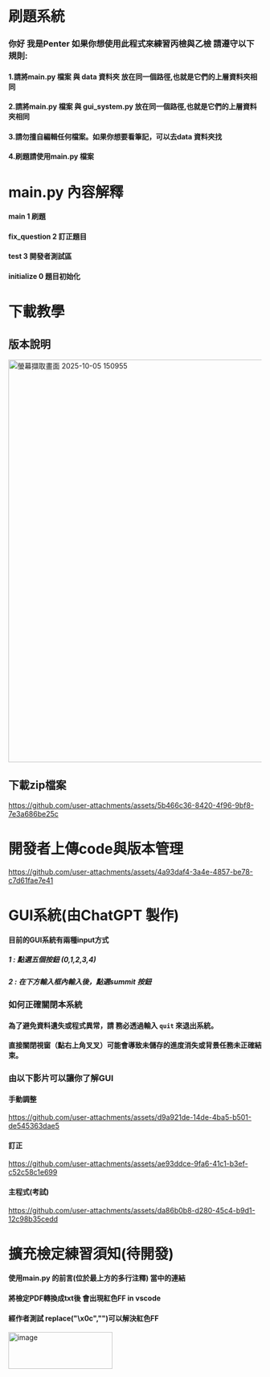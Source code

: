 # 刷題系統
### 你好 我是Penter 如果你想使用此程式來練習丙檢與乙檢 請遵守以下規則:
#### 1.請將main.py 檔案 與 data 資料夾 放在同一個路徑,也就是它們的上層資料夾相同
#### 2.請將main.py 檔案 與 gui_system.py 放在同一個路徑,也就是它們的上層資料夾相同
#### 3.請勿擅自編輯任何檔案。如果你想要看筆記，可以去data 資料夾找
#### 4.刷題請使用main.py 檔案




# main.py 內容解釋
#### main 1  刷題
#### fix_question 2  訂正題目
#### test 3   開發者測試區
#### initialize 0  題目初始化

# 下載教學
## 版本說明


<img width="1038" height="799" alt="螢幕擷取畫面 2025-10-05 150955" src="https://github.com/user-attachments/assets/b8b8586f-f9f1-40aa-a6bf-41c6e5922cce" />


## 下載zip檔案


https://github.com/user-attachments/assets/5b466c36-8420-4f96-9bf8-7e3a686be25c


# 開發者上傳code與版本管理


https://github.com/user-attachments/assets/4a93daf4-3a4e-4857-be78-c7d61fae7e41

# GUI系統(由ChatGPT 製作)
#### 目前的GUI系統有兩種input方式
##### 1 : 點選五個按鈕 (0,1,2,3,4)
##### 2 : 在下方輸入框內輸入後，點選summit 按鈕
### 如何正確關閉本系統

#### 為了避免資料遺失或程式異常，請 **務必透過輸入 `quit` 來退出系統**。  
#### 直接關閉視窗（點右上角叉叉）可能會導致未儲存的進度消失或背景任務未正確結束。
### 由以下影片可以讓你了解GUI


#### 手動調整
https://github.com/user-attachments/assets/d9a921de-14de-4ba5-b501-de545363dae5


#### 訂正
https://github.com/user-attachments/assets/ae93ddce-9fa6-41c1-b3ef-c52c58c1e699


#### 主程式(考試)
https://github.com/user-attachments/assets/da86b0b8-d280-45c4-b9d1-12c98b35cedd


# 擴充檢定練習須知(待開發)
#### 使用main.py 的前言(位於最上方的多行注釋) 當中的連結
#### 將檢定PDF轉換成txt後 會出現紅色FF in vscode
#### 經作者測試  replace("\x0c","")可以解決紅色FF
<img width="207" height="73" alt="image" src="https://github.com/user-attachments/assets/50d7453c-d636-4932-aa05-dc2b47ed3f48" />

